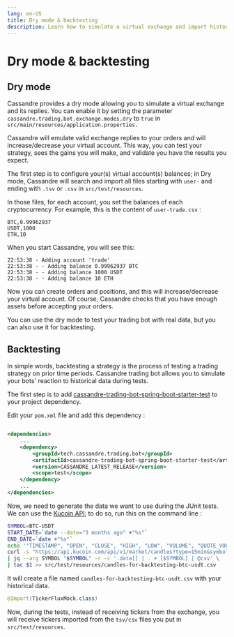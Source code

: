 ```yaml
---
lang: en-US
title: Dry mode & backtesting
description: Learn how to simulate a virtual exchange and import historical data to test your strategy gains
---
```


# Dry mode & backtesting

## Dry mode

Cassandre provides a dry mode allowing you to simulate a virtual exchange and its replies. You can enable it by setting
the parameter `cassandre.trading.bot.exchange.modes.dry` to `true` in `src/main/resources/application.properties.`

Cassandre will emulate valid exchange replies to your orders and will increase/decrease your virtual account. This way,
you can test your strategy, sees the gains you will make, and validate you have the results you expect.

The first step is to configure your(s) virtual account(s) balances; in Dry mode, Cassandre will search and import all
files starting with `user-` and ending with `.tsv` or `.csv` in `src/test/resources`.

In those files, for each account, you set the balances of each cryptocurrency. For example, this is the content
of `user-trade.csv` :

```
BTC,0.99962937
USDT,1000
ETH,10 
```

When you start Cassandre, you will see this:

```
22:53:38 - Adding account 'trade'
22:53:38 - - Adding balance 0.99962937 BTC
22:53:38 - - Adding balance 1000 USDT
22:53:38 - - Adding balance 10 ETH
```

Now you can create orders and positions, and this will increase/decrease your virtual account. Of course, Cassandre
checks that you have enough assets before accepting your orders.

You can use the dry mode to test your trading bot with real data, but you can also use it for backtesting.

## Backtesting

In simple words, backtesting a strategy is the process of testing a trading strategy on prior time periods. Cassandre
trading bot allows you to simulate your bots' reaction to historical data during tests.

The first step is to
add [cassandre-trading-bot-spring-boot-starter-test](https://search.maven.org/search?q=a:cassandre-trading-bot-spring-boot-starter-test)
to your project dependency.

Edit your `pom.xml` file and add this dependency :

```xml

<dependencies>
    ...
    <dependency>
        <groupId>tech.cassandre.trading.bot</groupId>
        <artifactId>cassandre-trading-bot-spring-boot-starter-test</artifactId>
        <version>CASSANDRE_LATEST_RELEASE</version>
        <scope>test</scope>
    </dependency>
    ...
</dependencies>
```

Now, we need to generate the data we want to use during the JUnit tests. We can use
the [Kucoin API](https://docs.kucoin.com/#get-klines); to do so, run this on the command line :

```bash
SYMBOL=BTC-USDT
START_DATE=`date --date="3 months ago" +"%s"`
END_DATE=`date +"%s"`
echo '"TIMESTAMP", "OPEN", "CLOSE", "HIGH", "LOW", "VOLUME", "QUOTE_VOLUME", "CURRENCY_PAIR"' > src/test/resources/candles-for-backtesting-btc-usdt.csv
curl -s "https://api.kucoin.com/api/v1/market/candles?type=15min&symbol=${SYMBOL}&startAt=${START_DATE}&endAt=${END_DATE}" \
| jq --arg SYMBOL "$SYMBOL" -r -c '.data[] | . + [$SYMBOL] | @csv' \
| tac $1 >> src/test/resources/candles-for-backtesting-btc-usdt.csv
```

It will create a file named `candles-for-backtesting-btc-usdt.csv` with your historical data.

```java
@Import(TickerFluxMock.class)
```

Now, during the tests, instead of receiving tickers from the exchange, you will receive tickers imported from
the `tsv/csv` files you put in `src/test/resources`.
